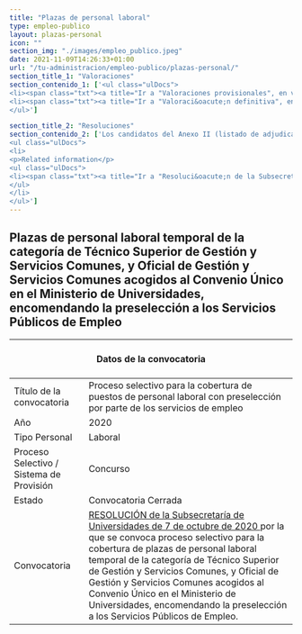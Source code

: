 ```yaml
---
title: "Plazas de personal laboral"
type: empleo-publico
layout: plazas-personal
icon: ""
section_img: "./images/empleo_publico.jpeg"
date: 2021-11-09T14:26:33+01:00
url: "/tu-administracion/empleo-publico/plazas-personal/"
section_title_1: "Valoraciones"
section_contenido_1: ['<ul class="ulDocs">
<li><span class="txt"><a title="Ir a "Valoraciones provisionales", en ventana nueva" target="_blank" href="../../../documentos/PDF/listados_provisionales_20201103_firmado.pdf" rel="noopener">Valoraciones provisionales <i class="fas fa-external-link-alt"></i></a><span>&nbsp;</span><span title="pdf 248.166 KB" class="tamaTipo"> <i class="fal fa-file-pdf pdf_icon text-danger"></i> PDF (248,166 KB)</span></span></li>
<li><span class="txt"><a title="Ir a "Valoraci&oacute;n definitiva", en ventana nueva" target="_blank" href="../../../documentos/PDF/Valoracion_definitiva.pdf" rel="noopener">Valoraci&oacute;n definitiva <i class="fas fa-external-link-alt"></i></a><span>&nbsp;</span><span title="pdf 190.435 KB" class="tamaTipo"> <i class="fal fa-file-pdf pdf_icon text-danger"></i> PDF (190,435 KB)</span></span></li>
</ul>']

section_title_2: "Resoluciones"
section_contenido_2: ['Los candidatos del Anexo II (listado de adjudicatarios) dispondrán de 5 días hábiles desde la publicación de esta resolución para la presentación de la documentación acreditativa de los requisitos exigidos en la convocatoria.
<ul class="ulDocs">
<li>
<p>Related information</p>
<ul class="ulDocs">
<li><span class="txt"><a title="Ir a "Resoluci&oacute;n de la Subsecretar&iacute;a del Ministerio de Universidades, por la que se aprueba los aspirantes que han superado el proceso y adjudicatarios de los puestos convocados", en ventana nueva" target="_blank" href="../../../documentos/PDF/v20201118_resolucioon_aprobacioon_candidatos_adjudicacioon_puestos_firmado.pdf" rel="noopener">Resoluci&oacute;n de la Subsecretar&iacute;a del Ministerio de Universidades, por la que se aprueba los aspirantes que han superado el proceso y adjudicatarios de los puestos convocados <i class="fas fa-external-link-alt"></i></a><span>&nbsp;</span><span title="pdf 209,822 KB" class="tamaTipo"> <i class="fal fa-file-pdf pdf_icon text-danger"></i> PDF (209,822 KB)</span></span></li>
</ul>
</li>
</ul>']
---
```

## Plazas de personal laboral temporal de la categoría de Técnico Superior de Gestión y Servicios Comunes, y Oficial de Gestión y Servicios Comunes acogidos al Convenio Único en el Ministerio de Universidades, encomendando la preselección a los Servicios Públicos de Empleo   

<section class="tabla_custom">
    <article>
      <div class="container cnt_xl">
        <div class="row">
          <div class="col-12 table-responsive">
            <table id="demTable" class="table">
				<thead>
					<tr>
                  <th colspan=2>
					<br><center>Datos de la convocatoria</center>&nbsp;</th>
                </tr>
              </thead>
              <tbody>
                <tr>
			<td>Título de la convocatoria</td>
			<td>Proceso selectivo para la cobertura de puestos de personal laboral con preselección por parte de los servicios de empleo</td>
		</tr>
		<tr>
			<td>Año</td>
			<td>2020</td>
		</tr>
		<tr>
			<td>Tipo Personal</td>
			<td>Laboral</td>
		</tr>
		<tr>
			<td>Proceso Selectivo / Sistema de Provisión</td>
			<td>Concurso</td>
		</tr>
<tr>
			<td>Estado</td>
			<td>Convocatoria Cerrada</td>
</tr>
<tr>
			<td>Convocatoria</td>
			<td>	
			<a href="../../../documentos/PDF/convocatoria_20201001.pdf" target="_blank">RESOLUCIÓN de la Subsecretaría de Universidades de 7 de octubre de 2020 <i class='fas fa-external-link-alt'></i></a> por la que se convoca proceso selectivo para la cobertura de plazas de personal laboral temporal de la categoría de Técnico Superior de Gestión y Servicios Comunes, y Oficial de Gestión y Servicios Comunes acogidos al Convenio Único en el Ministerio de Universidades, encomendando la preselección a los Servicios Públicos de Empleo.</td>
		</tr>
            </table>
          </div>
        </div>
      </div>
    </article>
  </section>